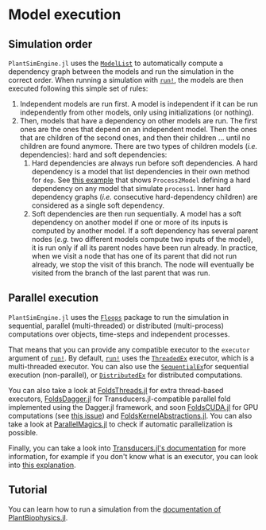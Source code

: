 # Model execution 

## Simulation order 

`PlantSimEngine.jl` uses the [`ModelList`](@ref) to automatically compute a dependency graph between the models and run the simulation in the correct order. When running a simulation with [`run!`](@ref), the models are then executed following this simple set of rules:

1. Independent models are run first. A model is independent if it can be run independently from other models, only using initializations (or nothing). 
2. Then, models that have a dependency on other models are run. The first ones are the ones that depend on an independent model. Then the ones that are children of the second ones, and then their children ... until no children are found anymore. There are two types of children models (*i.e.* dependencies): hard and soft dependencies:
   1. Hard dependencies are always run before soft dependencies. A hard dependency is a model that list dependencies in their own method for `dep`. See [this example](https://github.com/VEZY/PlantSimEngine.jl/blob/3d91bb053ddbd087d38dcffcedd33a9db35a0fcc/examples/dummy.jl#L39) that shows `Process2Model` defining a hard dependency on any model that simulate `process1`. Inner hard dependency graphs (*i.e.* consecutive hard-dependency children) are considered as a single soft dependency.
   2. Soft dependencies are then run sequentially. A model has a soft dependency on another model if one or more of its inputs is computed by another model. If a soft dependency has several parent nodes (*e.g.* two different models compute two inputs of the model), it is run only if all its parent nodes have been run already. In practice, when we visit a node that has one of its parent that did not run already, we stop the visit of this branch. The node will eventually be visited from the branch of the last parent that was run.

## Parallel execution

`PlantSimEngine.jl` uses the [`Floops`](https://juliafolds.github.io/FLoops.jl/stable/) package to run the simulation in sequential, parallel (multi-threaded) or distributed (multi-process) computations over objects, time-steps and independent processes. 

That means that you can provide any compatible executor to the `executor` argument of [`run!`](@ref). By default, [`run!`](@ref) uses the [`ThreadedEx`](https://juliafolds.github.io/FLoops.jl/stable/reference/api/#executor) executor, which is a multi-threaded executor. You can also use the [`SequentialEx`](https://juliafolds.github.io/Transducers.jl/dev/reference/manual/#Transducers.SequentialEx)for sequential execution (non-parallel), or [`DistributedEx`](https://juliafolds.github.io/Transducers.jl/dev/reference/manual/#Transducers.DistributedEx) for distributed computations.

You can also take a look at [FoldsThreads.jl](https://github.com/JuliaFolds/FoldsThreads.jl) for extra thread-based executors, [FoldsDagger.jl](https://github.com/JuliaFolds/FoldsDagger.jl) for 
Transducers.jl-compatible parallel fold implemented using the Dagger.jl framework, and soon [FoldsCUDA.jl](https://github.com/JuliaFolds/FoldsCUDA.jl) for GPU computations 
(see [this issue](https://github.com/VEZY/PlantSimEngine.jl/issues/22)) and [FoldsKernelAbstractions.jl](https://github.com/JuliaFolds/FoldsKernelAbstractions.jl). You can also take a look at 
[ParallelMagics.jl](https://github.com/JuliaFolds/ParallelMagics.jl) to check if automatic parallelization is possible.

Finally, you can take a look into [Transducers.jl's documentation](https://github.com/JuliaFolds/Transducers.jl) for more information, for example if you don't know what is an executor, you can look into [this explanation](https://juliafolds.github.io/Transducers.jl/stable/explanation/glossary/#glossary-executor).

## Tutorial

You can learn how to run a simulation from the [documentation of PlantBiophysics.jl](https://vezy.github.io/PlantBiophysics.jl/stable/simulation/first_simulation/).